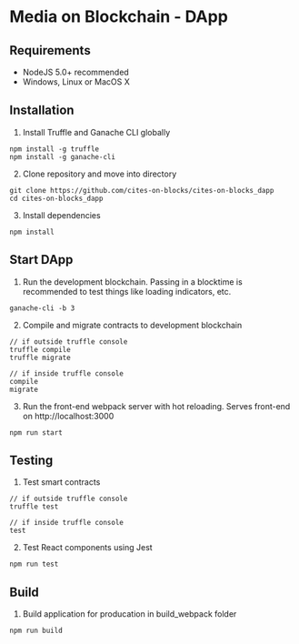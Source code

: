 # Media on Blockchain - DApp

## Requirements

- NodeJS 5.0+ recommended
- Windows, Linux or MacOS X

## Installation

1. Install Truffle and Ganache CLI globally

```
npm install -g truffle
npm install -g ganache-cli
```

2. Clone repository and move into directory

```
git clone https://github.com/cites-on-blocks/cites-on-blocks_dapp
cd cites-on-blocks_dapp
```

3. Install dependencies

```
npm install
```

## Start DApp

1. Run the development blockchain. Passing in a blocktime is recommended to test things like loading indicators, etc.

```
ganache-cli -b 3
```

2. Compile and migrate contracts to development blockchain

```
// if outside truffle console
truffle compile
truffle migrate

// if inside truffle console
compile
migrate
```

3. Run the front-end webpack server with hot reloading. Serves front-end on http://localhost:3000

```
npm run start
```

## Testing

1. Test smart contracts

```
// if outside truffle console
truffle test

// if inside truffle console
test
```

2. Test React components using Jest

```
npm run test
```

## Build

1. Build application for producation in build_webpack folder

```
npm run build
```
